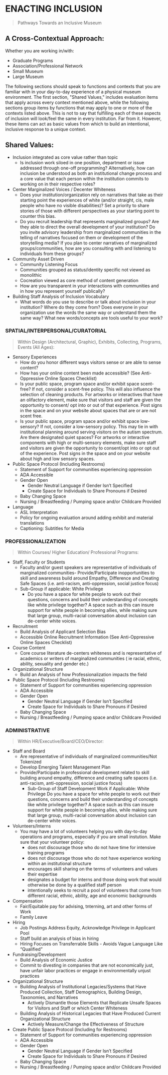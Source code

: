 # ENACTING INCLUSION
> Pathways Towards an Inclusive Museum

## A Cross-Contextual Approach:

Whether you are working in/with:
- Graduate Programs
- Association/Professional Network
- Small Museum
- Large Museum

The following sections should speak to functions and contexts that you are
familiar with in your day-to-day experience of a physical museum environment. 
The first section, "Shared Values," includes evaluation items that apply across every context 
mentioned above, while the following sections group items by functions that 
may apply to one or more of the contexts listed above. 
This is not to say that fulfilling each of these aspects of inclusion
will look/feel the same in every institution. Far from it. However, these items
can act as basic values from which to build an intentional, inclusive response
to a unique context.

## Shared Values:

- Inclusion integrated as core value rather than topic
  - Is inclusion work siloed in one position, department or issue addressed through
    one-off programming? Alternatively, how can inclusion be understood as both an
    institutional change process and a core value that each person within the
    institution commits to working on in their respective roles?
- Center Marginalized Voices / Decenter Whiteness
  - Does your institution/organization rely on narratives that take as their
    starting point the experiences of white (and/or straight, cis, male people who
    have no visible disabilities)? Set a priority to share stories of those with
    different perspectives as your starting point to counter this bias.
  - Do you recruit leadership that represents marginalized groups? Are they able to
    direct the overall development of your institution? Do you invite advisory
    leadership from marginalized communities in the telling of narratives focused on
    them or development of the storytelling media? If you plan to center narratives
    of marginalized groups/communities, how are you consulting with and listening to
    individuals from these groups?
- Community Asset Driven
  - Community Listening Focus
  - Communities grouped as status/identity specific not viewed as monolithic
  - Cocreation viewed as core method of content generation
  - How are you transparent in your interactions with communities and in how you represent yourself publically?
- Building Staff Analysis of Inclusion Vocabulary
  - What words do you use to describe or talk about inclusion in your institution?
    Where do they come from? Does everyone in your organization use the words the
    same way or understand them the same way? What new words/concepts are tools
    useful to your work? 

### SPATIAL/INTERPERSONAL/CURATORIAL
> Within Design (Architectural, Graphic), Exhibits, Collecting, Programs, Events (All Ages):

- Sensory Experiences
  - How do you honor different ways visitors sense or are able to sense content? 
  - How has your online content been made accessible? (See Anti-Oppressive Online Spaces Checklist)
  - Is your public space, program space and/or exhibit space scent-free? If not,
    consider a scent-free policy. This will also influence the selection of cleaning
    products. For artworks or interactives that have an olifactory element, make
    sure that visitors and staff are given the opportunity to consent/ opt into or
    out of that experience. Post signs in the space and on your website about 
    spaces that are or are not scent free.
   - Is your public space, program space and/or exhibit space low-sensory? If not,
    consider a low-sensory policy. This may tie in with institutional planning around
    serving visitors on the autism spectrum. Are there designated quiet spaces? 
    For artworks or interactive components with high or multi-sensory elements, 
    make sure staff and visitors are given the opportunity to consent/opt into or opt 
    out of the experience. Post signs in the space and on your website about high and low sensory spaces.
- Public Space Protocol (Including Restrooms)
  - Statement of Support for communities experiencing oppression
  - ADA Accessible
  - Gender Open
    - Gender Neutral Language if Gender Isn’t Specified
    - Create Space for Individuals to Share Pronouns if Desired
  - Baby Changing Space
  - Nursing / Breastfeeding / Pumping space and/or Childcare Provided
 - Language 
   - ASL Interpretation
   - Policy for ongoing evaluation around adding exhibit and material translations
   - Captioning: Subtitles for Media

### PROFESSIONALIZATION
> Within Courses/ Higher Education/ Professional Programs:

- Staff, Faculty or Students
  - Faculty and/or guest speakers are representative of individuals of marginalized
  communities- Provide/Participate inopportunities to skill and awareness build around Empathy, 
  Difference and Creating Safe Spaces (i.e. anti-racism, anti-oppression, social justice focus)
  - Sub-Group if applicable: White Privilege
    - Do you have a space for white people to work out their questions, concerns and
      build their understanding of concepts like white privilege together? A space
      such as this can insure support for white people in becoming allies, while
      making sure that large group, multi-racial conversation about inclusion can
      de-center white voices.
- Recruitment
  - Build Analysis of Applicant Selection Bias
  - Accessible Online Recruitment Information (See Anti-Oppressive Online Spaces Checklist)
- Course Content
  - Core course literature de-centers whiteness and is representative of academics
  or writers of marginalized communities ( ie racial, ethnic, ability, sexuality
  and gender etc.)
- Organizational Structure
  - Build an Analysis of how Professionalization impacts the field
- Public Space Protocol (Including Restrooms)
   - Statement of Support for communities experiencing oppression
   - ADA Accessible
   - Gender Open
     - Gender Neutral Language if Gender Isn’t Specified
     - Create Space for Individuals to Share Pronouns if Desired
  - Baby Changing Space
  - Nursing / Breastfeeding / Pumping space and/or Childcare Provided

### ADMINISTRATIVE
> Within HR/Executive/Board/CEO/Director:

- Staff and Board 
  - Are representative of individuals of marginalized communities/Not Tokenized
  - Develop Emerging Talent Management Plan
  - Provide/Participate in professional development related to
  skill building around empathy, difference and creating safe spaces
  (i.e. anti-racism, anti-oppression, social justice focus)
     - Sub-Group of Staff Development Work if Applicable: White Privilege
      Do you have a space for white people to work out their questions, concerns and
      build their understanding of concepts like white privilege together? A space
      such as this can insure support for white people in becoming allies, while
      making sure that large group, multi-racial conversation about inclusion can
      de-center white voices.
- Volunteers/Interns
  - You may have a lot of volunteers helping you with day-to-day operations and programs, 
  especially if you are small instution. Make sure that your volunteer policy:
    - does not discourage those who do not have time for intensive training programs
    - does not discourage those who do not have experience working within an institutional structure
    - encourages skill sharing on the terms of volunteers and values their expertise
    - designates a budget for interns and those doing work that would otherwise be done by a qualified staff person
    - intentionally seeks to recruit a pool of volunteers that come from different racial, ethnic, ability, age and economic backgrounds
- Compensation 
  - Fair/Equitable pay for advising, tnterning, art and other forms of Work
  - Family Leave
- Hiring
  - Job Postings Address Equity, Acknowledge Privilege in Applicant Pool
  - Staff build an analysis of bias in hiring
  - Hiring Focuses on Transferrable Skills - Avoids Vague Language Like “Qualified”
- Fundraising/Development
  - Build Analysis of Economic Justice
  - Commit to divesting in companies that are not economically just, have unfair labor 
  practices or engage in environmentally unjust practices
- Organizational Structure
  - Building Analysis of Institutional Legacies/Systems that Have Produced
  Collection, Staff Demographics, Building Design, Taxonomies, and Narratives
    - Actively Dismantle those Elements that Replicate Unsafe Spaces for Visitors and
    Staff or which Center Whiteness
  - Building Analysis of Historical Legacies that Have Produced Current
    Organizational Structure
    - Actively Measure/Change the Effectiveness of Structure
- Create Public Space Protocol (Including for Restrooms)
   - Statement of Support for communities experiencing oppression
   - ADA Accessible
   - Gender Open
     - Gender Neutral Language if Gender Isn’t Specified
     - Create Space for Individuals to Share Pronouns if Desired
  - Baby Changing Space
  - Nursing / Breastfeeding / Pumping space and/or Childcare Provided
